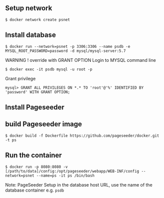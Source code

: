 ## Setup network

~~~~
$ docker network create psnet
~~~~

## Install database
~~~~
$ docker run --network=psnet -p 3306:3306 --name psdb -e MYSQL_ROOT_PASSWORD=password -d mysql/mysql-server:5.7
~~~~
WARNING ! override with GRANT OPTION
Login to MYSQL command line
~~~~
$ docker exec -it psdb mysql -u root -p
~~~~ 
Grant privilege 
~~~~
mysql> GRANT ALL PRIVILEGES ON *.* TO 'root'@'%' IDENTIFIED BY 'password' WITH GRANT OPTION; 
~~~~

## Install Pageseeder

## build Pageseeder image
~~~~
$ docker build -f Dockerfile https://github.com/pageseeder/docker.git -t ps
~~~~

## Run the container
~~~~
$ docker run -p 8080:8080 -v [/path/to/data]/config:/opt/pageseeder/webapp/WEB-INF/config --network=psnet --name=ps -it ps /bin/bash
~~~~

Note: PageSeeder Setup
in the database host URL, use the name of the database container e.g. `psdb`